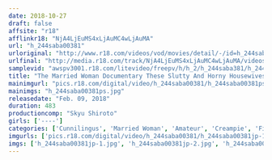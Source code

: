 ```yaml
---
date: 2018-10-27
draft: false
affsite: "r18"
afflinkr18: "NjA4LjEuMS4xLjAuMC4wLjAuMA"
url: "h_244saba00381"
urloriginal: "http://www.r18.com/videos/vod/movies/detail/-/id=h_244saba00381"
urlfinal: "http://media.r18.com/track/NjA4LjEuMS4xLjAuMC4wLjAuMA/videos/vod/movies/detail/-/id=h_244saba00381"
samplevid: "awspv3001.r18.com/litevideo/freepv/h/h_2/h_244saba381/h_244saba381_dmb_w.mp4"
title: "The Married Woman Documentary These Slutty And Horny Housewives Are Having Creampie Sex On Immediately After Meeting 16 Ladies Deluxe Edition 8 Hours"
mainimgurl: "pics.r18.com/digital/video/h_244saba00381/h_244saba00381ps.jpg"
mainimgs: "h_244saba00381ps.jpg"
releasedate: "Feb. 09, 2018"
duration: 483
productioncomp: "Skyu Shiroto"
girls: ['----']
categories: ['Cunnilingus', 'Married Woman', 'Amateur', 'Creampie', 'Fingering', 'Over 4 Hours', 'Hi-Def']
imgurls: ['pics.r18.com/digital/video/h_244saba00381/h_244saba00381jp-1.jpg', 'pics.r18.com/digital/video/h_244saba00381/h_244saba00381jp-2.jpg', 'pics.r18.com/digital/video/h_244saba00381/h_244saba00381jp-3.jpg', 'pics.r18.com/digital/video/h_244saba00381/h_244saba00381jp-4.jpg', 'pics.r18.com/digital/video/h_244saba00381/h_244saba00381jp-5.jpg', 'pics.r18.com/digital/video/h_244saba00381/h_244saba00381jp-6.jpg', 'pics.r18.com/digital/video/h_244saba00381/h_244saba00381jp-7.jpg', 'pics.r18.com/digital/video/h_244saba00381/h_244saba00381jp-8.jpg', 'pics.r18.com/digital/video/h_244saba00381/h_244saba00381jp-9.jpg', 'pics.r18.com/digital/video/h_244saba00381/h_244saba00381jp-10.jpg', 'pics.r18.com/digital/video/h_244saba00381/h_244saba00381jp-11.jpg', 'pics.r18.com/digital/video/h_244saba00381/h_244saba00381jp-12.jpg', 'pics.r18.com/digital/video/h_244saba00381/h_244saba00381jp-13.jpg', 'pics.r18.com/digital/video/h_244saba00381/h_244saba00381jp-14.jpg', 'pics.r18.com/digital/video/h_244saba00381/h_244saba00381jp-15.jpg', 'pics.r18.com/digital/video/h_244saba00381/h_244saba00381jp-16.jpg', 'pics.r18.com/digital/video/h_244saba00381/h_244saba00381jp-17.jpg', 'pics.r18.com/digital/video/h_244saba00381/h_244saba00381jp-18.jpg', 'pics.r18.com/digital/video/h_244saba00381/h_244saba00381jp-19.jpg', 'pics.r18.com/digital/video/h_244saba00381/h_244saba00381jp-20.jpg']
imgs: ['h_244saba00381jp-1.jpg', 'h_244saba00381jp-2.jpg', 'h_244saba00381jp-3.jpg', 'h_244saba00381jp-4.jpg', 'h_244saba00381jp-5.jpg', 'h_244saba00381jp-6.jpg', 'h_244saba00381jp-7.jpg', 'h_244saba00381jp-8.jpg', 'h_244saba00381jp-9.jpg', 'h_244saba00381jp-10.jpg', 'h_244saba00381jp-11.jpg', 'h_244saba00381jp-12.jpg', 'h_244saba00381jp-13.jpg', 'h_244saba00381jp-14.jpg', 'h_244saba00381jp-15.jpg', 'h_244saba00381jp-16.jpg', 'h_244saba00381jp-17.jpg', 'h_244saba00381jp-18.jpg', 'h_244saba00381jp-19.jpg', 'h_244saba00381jp-20.jpg']
---
```

